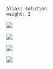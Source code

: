 ````
alias: solution
weight: 2
````

![ ](http://1.bp.blogspot.com/-_iI9OaVy5Iw/UnbbWfI7kDI/AAAAAAAALNo/zl2p7YhYUfo/s400/Picture2.png)

![ ](http://4.bp.blogspot.com/-NyXGPEhogrg/UnbbW3ax7KI/AAAAAAAALN4/pZfbpECpkfs/s400/Picture4.png)

![ ](http://1.bp.blogspot.com/-efYnDXoCp4c/Tc9OP2kPSMI/AAAAAAAABj8/vKUZyCFECrs/s400/2.png)

![ ](http://2.bp.blogspot.com/-GU2_4U64AZc/Tc9OZ5Z2B-I/AAAAAAAABkE/co1sQasU1Wg/s400/4.png)

